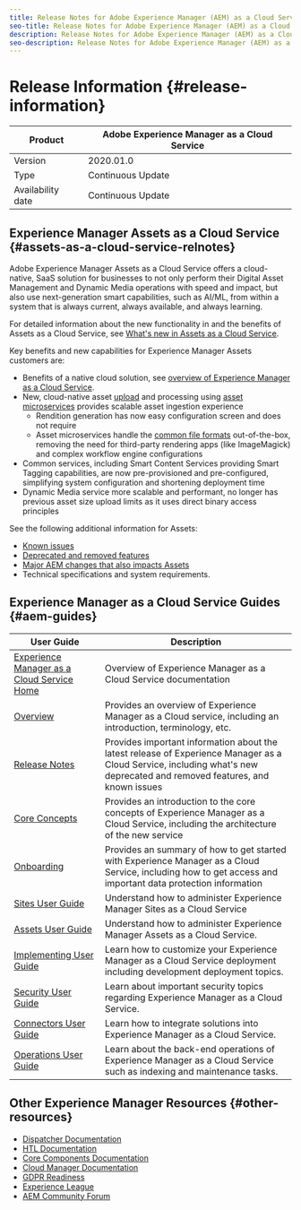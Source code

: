 ```yaml
---
title: Release Notes for Adobe Experience Manager (AEM) as a Cloud Service.
seo-title: Release Notes for Adobe Experience Manager (AEM) as a Cloud Service.
description: Release Notes for Adobe Experience Manager (AEM) as a Cloud Service. 
seo-description: Release Notes for Adobe Experience Manager (AEM) as a Cloud Service. 
---
```


# Release Information {#release-information}

<!-- details need confirmation by PMs -->

| Product | Adobe Experience Manager as a Cloud Service |
|---|---|
| Version | 2020.01.0 |
| Type | Continuous Update |
| Availability date | Continuous Update |

## Experience Manager Assets as a Cloud Service {#assets-as-a-cloud-service-relnotes}

<!-- Need more details from gklebus 
For overall changes to AEM, link back to /help/release-notes/aem-cloud-changes.md when it is available in master.
-->

Adobe Experience Manager Assets as a Cloud Service offers a cloud-native, SaaS solution for businesses to not only perform their Digital Asset Management and Dynamic Media operations with speed and impact, but also use next-generation smart capabilities, such as AI/ML, from within a system that is always current, always available, and always learning.

For detailed information about the new functionality in and the benefits of Assets as a Cloud Service, see [What's new in Assets as a Cloud Service](/help/assets/whats-new-assets.md).

Key benefits and new capabilities for Experience Manager Assets customers are:

* Benefits of a native cloud solution, see [overview of Experience Manager as a Cloud Service](/help/overview/introduction.md).
* New, cloud-native asset [upload](/help/assets/add-assets.md) and processing using [asset microservices](/help/assets/asset-microservices-overview.md) provides scalable asset ingestion experience
  * Rendition generation has now easy configuration screen and does not require 
  * Asset microservices handle the [common file formats](/help/assets/file-format-support.md) out-of-the-box, removing the need for third-party rendering apps (like ImageMagick) and complex workflow engine configurations
* Common services, including Smart Content Services providing Smart Tagging capabilities, are now pre-provisioned and pre-configured, simplifying system configuration and shortening deployment time
* Dynamic Media service more scalable and performant, no longer has previous asset size upload limits as it uses direct binary access principles

See the following additional information for Assets:

* [Known issues](known-issues.md#assets)
* [Deprecated and removed features](deprecated-removed-features.md)
* [Major AEM changes that also impacts Assets](aem-cloud-changes.md)
* Technical specifications and system requirements.

## Experience Manager as a Cloud Service Guides {#aem-guides}

|User Guide|Description|
|---|---|
|[Experience Manager as a Cloud Service Home](/help/landing/home.md)|Overview of Experience Manager as a Cloud Service documentation|
|[Overview](/help/overview/home.md)|Provides an overview of Experience Manager as a Cloud service, including an introduction, terminology, etc.|
|[Release Notes](/help/release-notes/home.md)|Provides important information about the latest release of Experience Manager as a Cloud Service, including what's new deprecated and removed features, and known issues|
|[Core Concepts](/help/core-concepts/home.md)|Provides an introduction to the core concepts of Experience Manager as a Cloud Service, including the architecture of the new service|
|[Onboarding](/help/onboarding/home.md)|Provides an summary of how to get started with Experience Manager as a Cloud Service, including how to get access and important data protection information|
|[Sites User Guide](/help/sites-cloud/home.md)|Understand how to administer Experience Manager Sites as a Cloud Service|
|[Assets User Guide](/help/assets/home.md)|Understand how to administer Experience Manager Assets as a Cloud Service.|
|[Implementing User Guide](/help/implementing/home.md)|Learn how to customize your Experience Manager as a Cloud Service deployment including development deployment topics.|
|[Security User Guide](/help/security/home.md)|Learn about important security topics regarding Experience Manager as a Cloud Service.|
|[Connectors User Guide](/help/connectors/home.md)|Learn how to integrate solutions into Experience Manager as a Cloud Service.|
|[Operations User Guide](/help/operations/home.md)|Learn about the back-end operations of Experience Manager as a Cloud Service such as indexing and maintenance tasks.|

## Other Experience Manager Resources {#other-resources}

* [Dispatcher Documentation](/help/implementing/dispatcher/overview.md)
* [HTL Documentation](https://docs.adobe.com/content/help/en/experience-manager-htl/using/overview.html)
* [Core Components Documentation](https://docs.adobe.com/content/help/en/experience-manager-core-components/using/introduction.html)
* [Cloud Manager Documentation](https://docs.adobe.com/content/help/en/experience-manager-cloud-manager/using/introduction-to-cloud-manager.html)
* [GDPR Readiness](/help/onboarding/data-privacy-and-protection-readiness/foundation-readiness.md)
* [Experience League](https://guided.adobe.com/?promoid=K42KVXHD&mv=other#solutions/experience-manager)
* [AEM Community Forum](https://forums.adobe.com/community/experience-cloud/marketing-cloud/experience-manager)